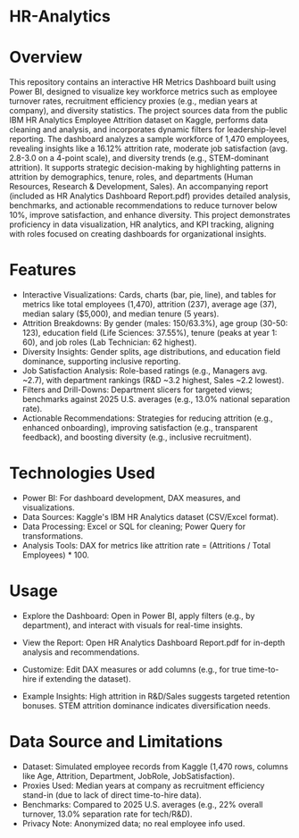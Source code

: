 # HR-Analytics
# Overview
This repository contains an interactive HR Metrics Dashboard built using Power BI, designed to visualize key workforce metrics such as employee turnover rates, recruitment efficiency proxies (e.g., median years at company), and diversity statistics. The project sources data from the public IBM HR Analytics Employee Attrition dataset on Kaggle, performs data cleaning and analysis, and incorporates dynamic filters for leadership-level reporting.
The dashboard analyzes a sample workforce of 1,470 employees, revealing insights like a 16.12% attrition rate, moderate job satisfaction (avg. 2.8-3.0 on a 4-point scale), and diversity trends (e.g., STEM-dominant attrition). It supports strategic decision-making by highlighting patterns in attrition by demographics, tenure, roles, and departments (Human Resources, Research & Development, Sales). An accompanying report (included as HR Analytics Dashboard Report.pdf) provides detailed analysis, benchmarks, and actionable recommendations to reduce turnover below 10%, improve satisfaction, and enhance diversity.
This project demonstrates proficiency in data visualization, HR analytics, and KPI tracking, aligning with roles focused on creating dashboards for organizational insights.

# Features

- Interactive Visualizations: Cards, charts (bar, pie, line), and tables for metrics like total employees (1,470), attrition (237), average age (37), median salary ($5,000), and median tenure (5 years).
- Attrition Breakdowns: By gender (males: 150/63.3%), age group (30-50: 123), education field (Life Sciences: 37.55%), tenure (peaks at year 1: 60), and job roles (Lab Technician: 62 highest).
- Diversity Insights: Gender splits, age distributions, and education field dominance, supporting inclusive reporting.
- Job Satisfaction Analysis: Role-based ratings (e.g., Managers avg. ~2.7), with department rankings (R&D ~3.2 highest, Sales ~2.2 lowest).
- Filters and Drill-Downs: Department slicers for targeted views; benchmarks against 2025 U.S. averages (e.g., 13.0% national separation rate).
- Actionable Recommendations: Strategies for reducing attrition (e.g., enhanced onboarding), improving satisfaction (e.g., transparent feedback), and boosting diversity (e.g., inclusive recruitment).

# Technologies Used

- Power BI: For dashboard development, DAX measures, and visualizations.
- Data Sources: Kaggle's IBM HR Analytics dataset (CSV/Excel format).
- Data Processing: Excel or SQL for cleaning; Power Query for transformations.
- Analysis Tools: DAX for metrics like attrition rate = (Attritions / Total Employees) * 100.

# Usage

- Explore the Dashboard: Open in Power BI, apply filters (e.g., by department), and interact with visuals for real-time insights.
- View the Report: Open HR Analytics Dashboard Report.pdf for in-depth analysis and recommendations.
- Customize: Edit DAX measures or add columns (e.g., for true time-to-hire if extending the dataset).

- Example Insights:
  High attrition in R&D/Sales suggests targeted retention bonuses.
  STEM attrition dominance indicates diversification needs.

# Data Source and Limitations

- Dataset: Simulated employee records from Kaggle (1,470 rows, columns like Age, Attrition, Department, JobRole, JobSatisfaction).
- Proxies Used: Median years at company as recruitment efficiency stand-in (due to lack of direct time-to-hire data).
- Benchmarks: Compared to 2025 U.S. averages (e.g., 22% overall turnover, 13.0% separation rate for tech/R&D).
- Privacy Note: Anonymized data; no real employee info used.
